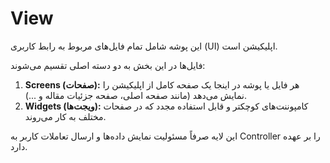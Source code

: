 # View

این پوشه شامل تمام فایل‌های مربوط به رابط کاربری (UI) اپلیکیشن است.

فایل‌ها در این بخش به دو دسته اصلی تقسیم می‌شوند:

1.  **Screens (صفحات):** هر فایل یا پوشه در اینجا یک صفحه کامل از اپلیکیشن را نمایش می‌دهد (مانند صفحه اصلی، صفحه جزئیات مقاله و ...).
2.  **Widgets (ویجت‌ها):** کامپوننت‌های کوچکتر و قابل استفاده مجدد که در صفحات مختلف به کار می‌روند.

این لایه صرفاً مسئولیت نمایش داده‌ها و ارسال تعاملات کاربر به Controller را بر عهده دارد.